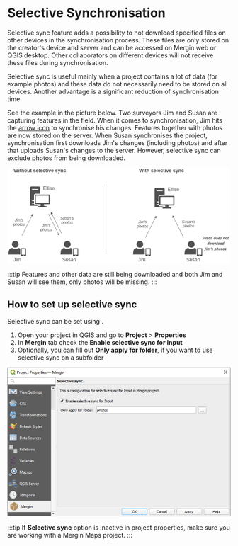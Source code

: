 # Selective Synchronisation

Selective sync feature adds a possibility to not download specified files on other devices in the synchronisation process. These files are only stored on the creator's device and server and can be accessed on Mergin web or QGIS desktop. Other collaborators on different devices will not receive these files during synchronisation.

Selective sync is useful mainly when a project contains a lot of data (for example photos) and these data do not necessarily need to be stored on all devices. Another advantage is a significant reduction of synchronisation time.

See the example in the picture below. Two surveyors Jim and Susan are capturing features in the field. When it comes to synchronisation, Jim hits the [arrow icon](../plugin-sync-project/) to synchronise his changes. Features together with photos are now stored on the server. When Susan synchronises the project, synchronisation first downloads Jim's changes (including photos) and after that uploads Susan's changes to the server. However, selective sync can exclude photos from being downloaded.

![Example](./selective-sync.png)

:::tip
Features and other data are still being downloaded and both Jim and Susan will see them, only photos will be missing.
:::

## How to set up selective sync

Selective sync can be set using <QGISPluginName />.

1. Open your project in QGIS and go to **Project** > **Properties**
2. In **Mergin** tab check the **Enable selective sync for Input**
3. Optionally, you can fill out **Only apply for folder**, if you want to use selective sync on a subfolder

![selective sync plugin](./selective-sync-plugin.png)

:::tip
If **Selective sync** option is inactive in project properties, make sure you are working with a Mergin Maps project.
:::
